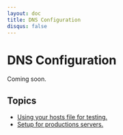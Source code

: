 ```yaml
---
layout: doc
title: DNS Configuration
disqus: false
---
```


# DNS Configuration

Coming soon.

## Topics

- [Using your hosts file for testing.](#)
- [Setup for productions servers.](#)
